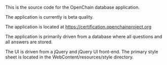 This is the source code for the OpenChain database application.

The application is currently is beta quality.

The application is located at https://certification.openchainproject.org

The application is primarily driven from a database where all questions and all
answers are stored.

The UI is driven from a jQuery and jQuery UI front-end.  The primary style sheet is located 
in the WebContent/resources/style directory.
